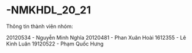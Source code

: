 # -NMKHDL_20_21
Thông tin thành viên nhóm:

20120534 - Nguyễn Minh Nghĩa
20120481 - Phan Xuân Hoài
1612355 - Lê Kinh Luân
19120522 - Phạm Quốc Hưng
